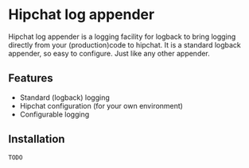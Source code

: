 Hipchat log appender
=============

Hipchat log appender is a logging facility for logback to bring logging directly from your (production)code to hipchat.
It is a standard logback appender, so easy to configure. Just like any other appender. 

Features
-------

* Standard (logback) logging
* Hipchat configuration (for your own environment)
* Configurable logging

Installation
-----------

    TODO
